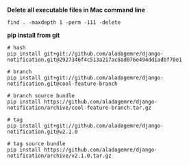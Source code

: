 **Delete all executable files in Mac command line**
```vim
find . -maxdepth 1 -perm -111 -delete
```

**pip install from git**
```vim
# hash
pip install git+git://github.com/aladagemre/django-notification.git@2927346f4c513a217ac8ad076e494dd1adbf70e1

# branch
pip install git+git://github.com/aladagemre/django-notification.git@cool-feature-branch

# branch source bundle
pip install https://github.com/aladagemre/django-notification/archive/cool-feature-branch.tar.gz

# tag
pip install git+git://github.com/aladagemre/django-notification.git@v2.1.0

# tag source bundle
pip install https://github.com/aladagemre/django-notification/archive/v2.1.0.tar.gz
```

